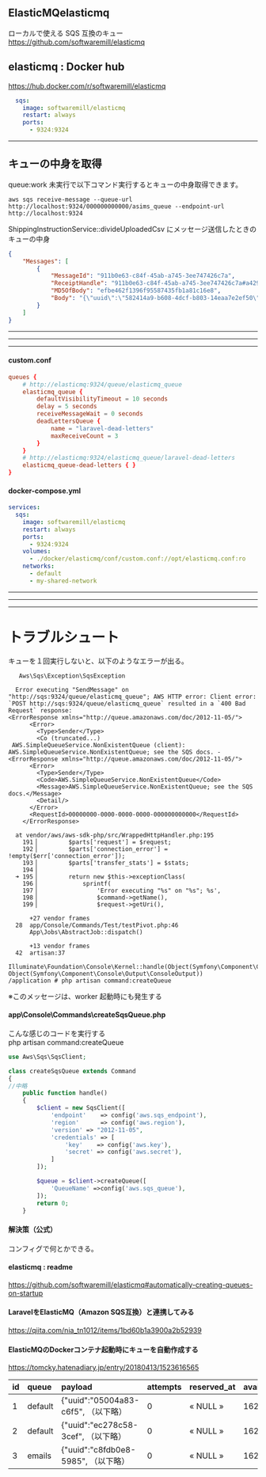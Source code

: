 ## ElasticMQelasticmq
ローカルで使える SQS 互換のキュー  
https://github.com/softwaremill/elasticmq


## elasticmq : Docker hub
https://hub.docker.com/r/softwaremill/elasticmq


```yaml
  sqs:
    image: softwaremill/elasticmq
    restart: always
    ports:
      - 9324:9324
```
_____________________________________________________________________
## キューの中身を取得

queue:work 未実行で以下コマンド実行するとキューの中身取得できます。
```
aws sqs receive-message --queue-url http://localhost:9324/000000000000/asims_queue --endpoint-url http://localhost:9324
```

ShippingInstructionService::divideUploadedCsv にメッセージ送信したときのキューの中身
```json
{
    "Messages": [
        {
            "MessageId": "911b0e63-c84f-45ab-a745-3ee747426c7a",
            "ReceiptHandle": "911b0e63-c84f-45ab-a745-3ee747426c7a#a42986c1-f01a-4a32-a60a-bb2f13593a4f",
            "MD5OfBody": "efbe462f1396f95587435fb1a81c16e8",
            "Body": "{\"uuid\":\"582414a9-b608-4dcf-b803-14eaa7e2ef50\",\"displayName\":\"App\\\\Jobs\\\\ShippingInstruction\\\\ShippingInstructionCsvImportJob\",\"job\":\"Illuminate\\\\Queue\\\\CallQueuedHandler@call\",\"maxTries\":null,\"maxExceptions\":3,\"backoff\":\"30\",\"timeout\":null,\"retryUntil\":null,\"data\":{\"commandName\":\"App\\\\Jobs\\\\ShippingInstruction\\\\ShippingInstructionCsvImportJob\",\"command\":\"O:60:\\\"App\\\\Jobs\\\\ShippingInstruction\\\\ShippingInstructionCsvImportJob\\\":14:{s:12:\\\"\\u0000*\\u0000receiptNo\\\";i:7;s:5:\\\"tries\\\";N;s:13:\\\"maxExceptions\\\";i:3;s:7:\\\"backoff\\\";i:30;s:3:\\\"job\\\";N;s:10:\\\"connection\\\";N;s:5:\\\"queue\\\";N;s:15:\\\"chainConnection\\\";N;s:10:\\\"chainQueue\\\";N;s:19:\\\"chainCatchCallbacks\\\";N;s:5:\\\"delay\\\";N;s:11:\\\"afterCommit\\\";N;s:10:\\\"middleware\\\";a:0:{}s:7:\\\"chained\\\";a:0:{}}\"}}"
        }
    ]
}
```

______________________________________________________________________________
______________________________________________________________________________
______________________________________________________________________________
#### custom.conf
```conf
queues {
    # http://elasticmq:9324/queue/elasticmq_queue
    elasticmq_queue {
        defaultVisibilityTimeout = 10 seconds
        delay = 5 seconds
        receiveMessageWait = 0 seconds
        deadLettersQueue {
            name = "laravel-dead-letters"
            maxReceiveCount = 3
        }
    }
    # http://elasticmq:9324/elasticmq_queue/laravel-dead-letters
    elasticmq_queue-dead-letters { }
}
```

#### docker-compose.yml
```yaml
services:
  sqs:
    image: softwaremill/elasticmq
    restart: always
    ports:
      - 9324:9324
    volumes:
      - ./docker/elasticmq/conf/custom.conf://opt/elasticmq.conf:ro
    networks:
      - default
      - my-shared-network
```

______________________________________________________________________________
______________________________________________________________________________
______________________________________________________________________________
# トラブルシュート
キューを１回実行しないと、以下のようなエラーが出る。

```
   Aws\Sqs\Exception\SqsException 

  Error executing "SendMessage" on "http://sqs:9324/queue/elasticmq_queue"; AWS HTTP error: Client error: `POST http://sqs:9324/queue/elasticmq_queue` resulted in a `400 Bad Request` response:
<ErrorResponse xmlns="http://queue.amazonaws.com/doc/2012-11-05/">
      <Error>
        <Type>Sender</Type>
        <Co (truncated...)
 AWS.SimpleQueueService.NonExistentQueue (client): AWS.SimpleQueueService.NonExistentQueue; see the SQS docs. - <ErrorResponse xmlns="http://queue.amazonaws.com/doc/2012-11-05/">
      <Error>
        <Type>Sender</Type>
        <Code>AWS.SimpleQueueService.NonExistentQueue</Code>
        <Message>AWS.SimpleQueueService.NonExistentQueue; see the SQS docs.</Message>
        <Detail/>
      </Error>
      <RequestId>00000000-0000-0000-0000-000000000000</RequestId>
    </ErrorResponse>

  at vendor/aws/aws-sdk-php/src/WrappedHttpHandler.php:195
    191▕         $parts['request'] = $request;
    192▕         $parts['connection_error'] = !empty($err['connection_error']);
    193▕         $parts['transfer_stats'] = $stats;
    194▕ 
  ➜ 195▕         return new $this->exceptionClass(
    196▕             sprintf(
    197▕                 'Error executing "%s" on "%s"; %s',
    198▕                 $command->getName(),
    199▕                 $request->getUri(),

      +27 vendor frames
  28  app/Console/Commands/Test/testPivot.php:46
      App\Jobs\AbstractJob::dispatch()

      +13 vendor frames
  42  artisan:37
      Illuminate\Foundation\Console\Kernel::handle(Object(Symfony\Component\Console\Input\ArgvInput), Object(Symfony\Component\Console\Output\ConsoleOutput))
/application # php artisan command:createQueue
```
※このメッセージは、worker 起動時にも発生する


#### app\Console\Commands\createSqsQueue.php
こんな感じのコードを実行する  
php artisan command:createQueue
```php
use Aws\Sqs\SqsClient;

class createSqsQueue extends Command
{
//中略
    public function handle()
    {
        $client = new SqsClient([
            'endpoint'    => config('aws.sqs_endpoint'),
            'region'      => config('aws.region'),
            'version' => "2012-11-05",
            'credentials' => [
                'key'    => config('aws.key'),
                'secret' => config('aws.secret'),
            ]
        ]);

        $queue = $client->createQueue([
            'QueueName' =>config('aws.sqs_queue'),
        ]);
        return 0;
    }
```

#### 解決策（公式）
コンフィグで何とかできる。  

#### elasticmq : readme
https://github.com/softwaremill/elasticmq#automatically-creating-queues-on-startup

#### LaravelをElasticMQ（Amazon SQS互換）と連携してみる
https://qiita.com/nia_tn1012/items/1bd60b1a3900a2b52939


#### ElasticMQのDockerコンテナ起動時にキューを自動作成する
https://tomcky.hatenadiary.jp/entry/20180413/1523616565


|  id   |  queue    |  payload                            |  attempts  |  reserved_at  |  available_at  |  created_at  |
|:------|:----------|:------------------------------------|:-----------|:--------------|:---------------|:-------------|
|  1    |  default  |  {"uuid":"05004a83-c6f5", （以下略） |  0         |  « NULL »     |  1625302485    |  1625302485  |
|  2    |  default  |  {"uuid":"ec278c58-3cef", （以下略） |  0         |  « NULL »     |  1625523028    |  1625523028  |
|  3    |  emails   |  {"uuid":"c8fdb0e8-5985", （以下略） |  0         |  « NULL »     |  1625534698    |  1625534698  |


